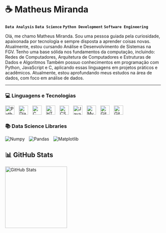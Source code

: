 # ☕️ Matheus Miranda

**`Data Analysis`** **`Data Science`** **`Python Development`** **`Software Engineering`**

Olá, me chamo Matheus Miranda. Sou uma pessoa guiada pela curiosidade, apaixonada por tecnologia e sempre disposta a aprender coisas novas.
Atualmente, estou cursando Análise e Desenvolvimento de Sistemas na FGV.
Tenho uma base sólida nos fundamentos da computação, incluindo: Redes de Computadores, Arquitetura de Computadores e Estruturas de Dados e Algoritmos
Também possuo conhecimentos em programação com Python, JavaScript e C, aplicando essas linguagens em projetos práticos e acadêmicos.
Atualmente, estou aprofundando meus estudos na área de dados, com foco em análise de dados.

---

### 💻 Linguagens e Tecnologias

<img 
    alt="Python" 
    title="Python"
    width="30px" 
    style="padding-right: 10px;" 
    src="https://cdn.jsdelivr.net/gh/devicons/devicon@latest/icons/python/python-original.svg" 
/>
<img 
    alt="Django" 
    title="Django"
    width="30px" 
    style="padding-right: 10px;" 
    src="https://devicon-website.vercel.app/api/django/plain.svg?color=%23176D4C" 
/>
<img 
    alt="C" 
    title="C"
    width="30px" 
    style="padding-right: 10px;" 
    src="https://devicon-website.vercel.app/api/c/original.svg" 
/>
<img 
    alt="HTML"
    title="HTML" 
    width="30px" 
    style="padding-right: 10px;" 
    src="https://cdn.jsdelivr.net/gh/devicons/devicon@latest/icons/html5/html5-original.svg" 
/>
<img 
    alt="CSS" 
    title="CSS"
    width="30px" 
    style="padding-right: 10px;" 
    src="https://cdn.jsdelivr.net/gh/devicons/devicon@latest/icons/css3/css3-original.svg" 
/>
<img 
    alt="JavaScript" 
    title="JavaScript"
    width="30px" 
    style="padding-right: 10px;" 
    src="https://cdn.jsdelivr.net/gh/devicons/devicon@latest/icons/javascript/javascript-original.svg" 
/>
<img 
    alt="MySQL" 
    title="MySQL"
    width="30px" 
    style="padding-right: 10px;" 
    src="https://devicon-website.vercel.app/api/mysql/original-wordmark.svg"
/>
<img 
    alt="Git" 
    title="Git"
    width="30px" 
    style="padding-right: 10px;" 
    src="https://cdn.jsdelivr.net/gh/devicons/devicon@latest/icons/git/git-original.svg" 
/>
<img 
    alt="Github" 
    title="Github"
    width="30px" 
    style="padding-right: 10px;" 
    src="https://devicon-website.vercel.app/api/github/original.svg?color=%23FFFFFF" 
/>

### 📚 Data Science Libraries

<img 
    alt="Numpy" 
    title="Numpy" 
    style="padding-right: 10px;" 
    src="https://img.shields.io/badge/numpy-%23013243.svg?style=for-the-badge&logo=numpy&logoColor=white" 
/>
<img 
    alt="Pandas" 
    title="Pandas" 
    style="padding-right: 10px;" 
    src="https://img.shields.io/badge/pandas-%23150458.svg?style=for-the-badge&logo=pandas&logoColor=white" 
/>
<img 
    alt="Matplotlib" 
    title="Matplotlib" 
    style="padding-right: 10px;" 
    src="https://img.shields.io/badge/Matplotlib-%23ffffff.svg?style=for-the-badge&logo=Matplotlib&logoColor=black" 
/>

## 📊 GitHub Stats

<p>
  <img
    alt="GitHub Stats" 
    height="200" 
    src="https://github-readme-stats.vercel.app/api?username=matheusmi2&theme=omni&include_all_commits=true&count_private=true" 
  />
    
</p>
